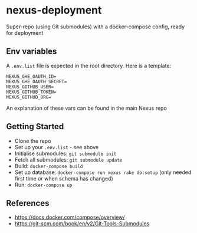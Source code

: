# nexus-deployment
Super-repo (using Git submodules) with a docker-compose config, ready for deployment

## Env variables
A `.env.list` file is expected in the root directory. Here is a template:

```
NEXUS_GHE_OAUTH_ID=
NEXUS_GHE_OAUTH_SECRET=
NEXUS_GITHUB_USER=
NEXUS_GITHUB_TOKEN=
NEXUS_GITHUB_ORG=
```

An explanation of these vars can be found in the main Nexus repo

## Getting Started
- Clone the repo
- Set up your `.env.list` - see above
- Initialise submodules: `git submodule init`
- Fetch all submodules: `git submodule update`
- Build: `docker-compose build`
- Set up database: `docker-compose run nexus rake db:setup` (only needed first time or when schema has changed)
- Run: `docker-compose up`

## References
- https://docs.docker.com/compose/overview/
- https://git-scm.com/book/en/v2/Git-Tools-Submodules
